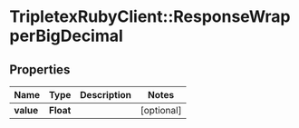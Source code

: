 # TripletexRubyClient::ResponseWrapperBigDecimal

## Properties
Name | Type | Description | Notes
------------ | ------------- | ------------- | -------------
**value** | **Float** |  | [optional] 


